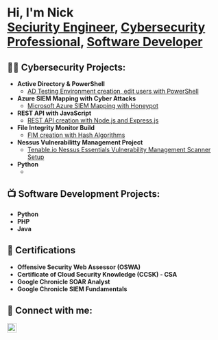 <h1>Hi, I'm Nick <br/><a href="https://github.com/nwain2">Seciurity Engineer</a>, <a href="https://www.linkedin.com/in/nicholas-wainwright2">Cybersecurity Professional</a>, <a href="https://www.youtube.com/c/joshmadakor">Software Developer</a></h1>

<h2>👨‍💻 Cybersecurity Projects:</h2>

- <b>Active Directory & PowerShell</b>
  - [AD Testing Environment creation, edit users with PowerShell](https://github.com/nwain2/ADTestingEnvironment)
- <b>Azure SIEM Mapping with Cyber Attacks</b>
  - [Microsoft Azure SIEM Mapping with Honeypot](https://github.com/nwain2/ADTestingEnvironment)
- <b>REST API with JavaScript</b>
  - [REST API creation with Node.js and Express,js](https://github.com/nwain2/ADTestingEnvironment)
- <b>File Integrity Monitor Build</b>
  - [FIM creation with Hash Algorithms](https://github.com/nwain2/ADTestingEnvironment)
- <b>Nessus Vulnerabilitty Management Project</b>
  - [Tenable.io Nessus Essentials Vulnerability Management Scanner Setup](https://github.com/nwain2/ADTestingEnvironment)
- <b>Python</b>
  - [](https://github.com/nwain2/ADTestingEnvironment)

<h2>📺 Software Development Projects:</h2>

- <b>Python</b>
- <b>PHP</b>
- <b>Java</b>

<h2>📄 Certifications</h2>

- <b>Offensive Security Web Assessor (OSWA)</b>
- <b>Certificate of Cloud Security Knowledge (CCSK) - CSA</b>
- <b>Google Chronicle SOAR Analyst</b>
- <b>Google Chronicle SIEM Fundamentals</b>

<h2> 🤳 Connect with me:</h2>

[<img align="left" alt="Nick Wainwright | LinkedIn" width="22px" src="https://cdn.jsdelivr.net/npm/simple-icons@v3/icons/linkedin.svg" />][linkedin]

[linkedin]: https://www.linkedin.com/in/nicholas-wainwright2

